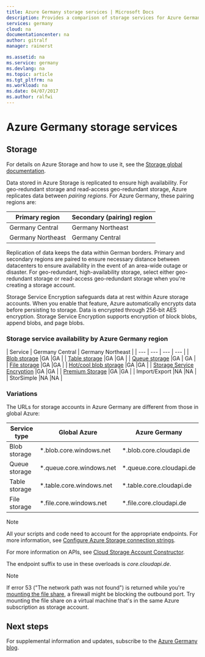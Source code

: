 ```yaml
---
title: Azure Germany storage services | Microsoft Docs
description: Provides a comparison of storage services for Azure Germany
services: germany
cloud: na
documentationcenter: na
author: gitralf
manager: rainerst

ms.assetid: na
ms.service: germany
ms.devlang: na
ms.topic: article
ms.tgt_pltfrm: na
ms.workload: na
ms.date: 04/07/2017
ms.author: ralfwi
---
```


# Azure Germany storage services
## Storage
For details on Azure Storage and how to use it, see the [Storage global documentation](../storage/index.md).

Data stored in Azure Storage is replicated to ensure high availability. For geo-redundant storage and read-access geo-redundant storage, Azure replicates data between *pairing regions*. For Azure Germany, these pairing regions are:

| Primary region | Secondary (pairing) region |
| --- | --- |
| Germany Central | Germany Northeast |
| Germany Northeast | Germany Central |

Replication of data keeps the data within German borders. Primary and secondary regions are paired to ensure necessary distance between datacenters to ensure availability in the event of an area-wide outage or disaster. For geo-redundant, high-availability storage, select either geo-redundant storage or read-access geo-redundant storage when you're creating a storage account.  

Storage Service Encryption safeguards data at rest within Azure storage accounts. When you enable that feature, Azure automatically encrypts data before persisting to storage. Data is encrypted through 256-bit AES encryption. Storage Service Encryption supports encryption of block blobs, append blobs, and page blobs.

### Storage service availability by Azure Germany region

| Service | Germany Central | Germany Northeast |
| --- | --- | --- | --- |
| [Blob storage](../storage/common/storage-introduction.md#blob-storage) |GA |GA |
| [Table storage](../storage/common/storage-introduction.md#table-storage) |GA  |GA |
| [Queue storage](../storage/common/storage-introduction.md#queue-storage) |GA | GA |
| [File storage](../storage/common/storage-introduction.md#file-storage) |GA |GA |
| [Hot/cool blob storage](../storage/blobs/storage-blob-storage-tiers.md) |GA |GA |
| [Storage Service Encryption](../storage/common/storage-service-encryption.md) |GA |GA |
| [Premium Storage](../storage/common/storage-premium-storage.md) |GA |GA |
| Import/Export |NA |NA |
| StorSimple |NA |NA |

### Variations
The URLs for storage accounts in Azure Germany are different from those in global Azure:

| Service type | Global Azure | Azure Germany |
| --- | --- | --- |
| Blob storage | *.blob.core.windows.net | *.blob.core.cloudapi.de |
| Queue storage | *.queue.core.windows.net | *.queue.core.cloudapi.de |
| Table storage | *.table.core.windows.net | *.table.core.cloudapi.de |
| File storage | *.file.core.windows.net | *.file.core.cloudapi.de | 

> [!NOTE]
> All your scripts and code need to account for the appropriate endpoints. For more information, see [Configure Azure Storage connection strings](../storage/common/storage-configure-connection-string.md). 
>
>

For more information on APIs, see [Cloud Storage Account Constructor](https://msdn.microsoft.com/library/azure/mt616540.aspx).

The endpoint suffix to use in these overloads is *core.cloudapi.de*.

> [!NOTE]
> If error 53 ("The network path was not found") is returned while you're [mounting the file share](../storage/files/storage-dotnet-how-to-use-files.md), a firewall might be blocking the outbound port. Try mounting the file share on a virtual machine that's in the same Azure subscription as storage account.
>
>


## Next steps
For supplemental information and updates, subscribe to the 
[Azure Germany blog](https://blogs.msdn.microsoft.com/azuregermany/).
